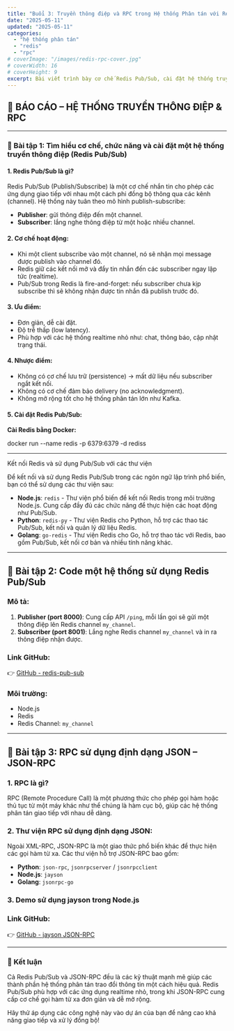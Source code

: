 ```yaml
---
title: "Buổi 3: Truyền thông điệp và RPC trong Hệ thống Phân tán với Redis và JSON-RPC"
date: "2025-05-11"
updated: "2025-05-11"
categories:
  - "hệ thống phân tán"
  - "redis"
  - "rpc"
# coverImage: "/images/redis-rpc-cover.jpg"
# coverWidth: 16
# coverHeight: 9
excerpt: Bài viết trình bày cơ chế Redis Pub/Sub, cài đặt hệ thống truyền thông điệp và RPC sử dụng JSON-RPC, cùng demo thực hành với Node.js.
---
```


## 📘 BÁO CÁO – HỆ THỐNG TRUYỀN THÔNG ĐIỆP & RPC

---

### 🔸 Bài tập 1: Tìm hiểu cơ chế, chức năng và cài đặt một hệ thống truyền thông điệp (Redis Pub/Sub)

#### 1. Redis Pub/Sub là gì?

Redis Pub/Sub (Publish/Subscribe) là một cơ chế nhắn tin cho phép các ứng dụng giao tiếp với nhau một cách phi đồng bộ thông qua các kênh (channel). Hệ thống này tuân theo mô hình publish-subscribe:

- **Publisher**: gửi thông điệp đến một channel.  
- **Subscriber**: lắng nghe thông điệp từ một hoặc nhiều channel.

#### 2. Cơ chế hoạt động:

- Khi một client subscribe vào một channel, nó sẽ nhận mọi message được publish vào channel đó.
- Redis giữ các kết nối mở và đẩy tin nhắn đến các subscriber ngay lập tức (realtime).
- Pub/Sub trong Redis là fire-and-forget: nếu subscriber chưa kịp subscribe thì sẽ không nhận được tin nhắn đã publish trước đó.

#### 3. Ưu điểm:

- Đơn giản, dễ cài đặt.  
- Độ trễ thấp (low latency).  
- Phù hợp với các hệ thống realtime nhỏ như: chat, thông báo, cập nhật trạng thái.

#### 4. Nhược điểm:

- Không có cơ chế lưu trữ (persistence) → mất dữ liệu nếu subscriber ngắt kết nối.  
- Không có cơ chế đảm bảo delivery (no acknowledgment).  
- Không mở rộng tốt cho hệ thống phân tán lớn như Kafka.

#### 5. Cài đặt Redis Pub/Sub:

**Cài Redis bằng Docker:**

docker run --name redis -p 6379:6379 -d rediss 

---

 Kết nối Redis và sử dụng Pub/Sub với các thư viện

Để kết nối và sử dụng Redis Pub/Sub trong các ngôn ngữ lập trình phổ biến, bạn có thể sử dụng các thư viện sau:

- **Node.js**: `redis` - Thư viện phổ biến để kết nối Redis trong môi trường Node.js. Cung cấp đầy đủ các chức năng để thực hiện các hoạt động như Pub/Sub.
- **Python**: `redis-py` - Thư viện Redis cho Python, hỗ trợ các thao tác Pub/Sub, kết nối và quản lý dữ liệu Redis.
- **Golang**: `go-redis` - Thư viện Redis cho Go, hỗ trợ thao tác với Redis, bao gồm Pub/Sub, kết nối cơ bản và nhiều tính năng khác.

---

## 🔸 Bài tập 2: Code một hệ thống sử dụng Redis Pub/Sub

### Mô tả:

1. **Publisher (port 8000)**: Cung cấp API `/ping`, mỗi lần gọi sẽ gửi một thông điệp lên Redis channel `my_channel`.
2. **Subscriber (port 8001)**: Lắng nghe Redis channel `my_channel` và in ra thông điệp nhận được.

### Link GitHub:

👉 [GitHub - redis-pub-sub](https://github.com/duyhung2k4/men-udpt/tree/main/src/redis-pub-sub)

### Môi trường:

- Node.js
- Redis
- Redis Channel: `my_channel`

---

## 🔸 Bài tập 3: RPC sử dụng định dạng JSON – JSON-RPC

### 1. RPC là gì?

RPC (Remote Procedure Call) là một phương thức cho phép gọi hàm hoặc thủ tục từ một máy khác như thể chúng là hàm cục bộ, giúp các hệ thống phân tán giao tiếp với nhau dễ dàng.

### 2. Thư viện RPC sử dụng định dạng JSON:

Ngoài XML-RPC, JSON-RPC là một giao thức phổ biến khác để thực hiện các gọi hàm từ xa. Các thư viện hỗ trợ JSON-RPC bao gồm:

- **Python**: `json-rpc`, `jsonrpcserver` / `jsonrpcclient`
- **Node.js**: `jayson`
- **Golang**: `jsonrpc-go`

### 3. Demo sử dụng jayson trong Node.js

### Link GitHub:

👉 [GitHub - jayson JSON-RPC](https://github.com/duyhung2k4/men-udpt/tree/main/src/jayson)

---

### 🧩 Kết luận

Cả Redis Pub/Sub và JSON-RPC đều là các kỹ thuật mạnh mẽ giúp các thành phần hệ thống phân tán trao đổi thông tin một cách hiệu quả. Redis Pub/Sub phù hợp với các ứng dụng realtime nhỏ, trong khi JSON-RPC cung cấp cơ chế gọi hàm từ xa đơn giản và dễ mở rộng.

Hãy thử áp dụng các công nghệ này vào dự án của bạn để nâng cao khả năng giao tiếp và xử lý đồng bộ!

